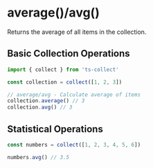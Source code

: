 # average()/avg()

Returns the average of all items in the collection.

## Basic Collection Operations

```typescript
import { collect } from 'ts-collect'

const collection = collect([1, 2, 3])

// average/avg - Calculate average of items
collection.average() // 3
collection.avg() // 3
```

## Statistical Operations

```typescript
const numbers = collect([1, 2, 3, 4, 5, 6])

numbers.avg() // 3.5
```
